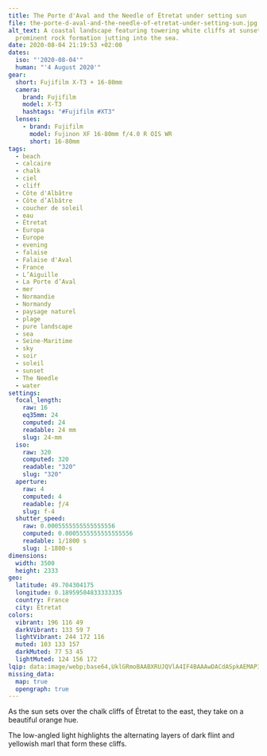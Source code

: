 ```yaml
---
title: The Porte d'Aval and the Needle of Étretat under setting sun
file: the-porte-d-aval-and-the-needle-of-etretat-under-setting-sun.jpg
alt_text: A coastal landscape featuring towering white cliffs at sunset, with a
  prominent rock formation jutting into the sea.
date: 2020-08-04 21:19:53 +02:00
dates:
  iso: "'2020-08-04'"
  human: "'4 August 2020'"
gear:
  short: Fujifilm X-T3 + 16-80mm
  camera:
    brand: Fujifilm
    model: X-T3
    hashtags: "#Fujifilm #XT3"
  lenses:
    - brand: Fujifilm
      model: Fujinon XF 16-80mm f/4.0 R OIS WR
      short: 16-80mm
tags:
  - beach
  - calcaire
  - chalk
  - ciel
  - cliff
  - Côte d'Albâtre
  - Côte d’Albâtre
  - coucher de soleil
  - eau
  - Étretat
  - Europa
  - Europe
  - evening
  - falaise
  - Falaise d'Aval
  - France
  - L’Aiguille
  - La Porte d’Aval
  - mer
  - Normandie
  - Normandy
  - paysage naturel
  - plage
  - pure landscape
  - sea
  - Seine-Maritime
  - sky
  - soir
  - soleil
  - sunset
  - The Needle
  - water
settings:
  focal_length:
    raw: 16
    eq35mm: 24
    computed: 24
    readable: 24 mm
    slug: 24-mm
  iso:
    raw: 320
    computed: 320
    readable: "320"
    slug: "320"
  aperture:
    raw: 4
    computed: 4
    readable: ƒ/4
    slug: f-4
  shutter_speed:
    raw: 0.0005555555555555556
    computed: 0.0005555555555555556
    readable: 1/1800 s
    slug: 1-1800-s
dimensions:
  width: 3500
  height: 2333
geo:
  latitude: 49.704304175
  longitude: 0.18959504833333335
  country: France
  city: Étretat
colors:
  vibrant: 196 116 49
  darkVibrant: 133 59 7
  lightVibrant: 244 172 116
  muted: 103 133 157
  darkMuted: 77 53 45
  lightMuted: 124 156 172
lqip: data:image/webp;base64,UklGRmoBAABXRUJQVlA4IF4BAAAwDACdASpkAEMAP3GiyVu0v7+lrrYK8/AuCUAYuBraL5vuzr6rj2pp9Yu/b1tNV/UKDqGLzIzcnQ5VEI1F5/hhhvU5kSinN3PxVh3TItwlONiDicEwpqx00EGpTGEFwJo0KZdEtc2cEQBgAP6AjkgWnDv2HXN9Nss7k3sVjQ6TOLk45vJqR0249He9I+N5b/EuzxBB41r90uk/wrVM70bAyTPyYSsFSikX/aTWWZDGLTe9laGKBsxrHFxSQoRJQik5AfmGm+XaVupyQHhrHYmAZ7DE7/BvZAHbjWxU4DcJbgCY98MEbue/9Y6v2fHSWA5g4HZz+Ak56/9J+zm2TAwpsZcWE7DxLRrxzmU0D5lHNwyIVs40ZbJARUijt8terv9yDbx/Sr/2KhCAlV9+Zv28gJiZDZ/8CkHkBp5bEW0UQgryfEbm9BFSL/RdxceQB5wbI+CuePBjVS9tJ9oAAA==
missing_data:
  map: true
  opengraph: true
---
```


As the sun sets over the chalk cliffs of Étretat to the east, they take on a beautiful orange hue.

The low-angled light highlights the alternating layers of dark flint and yellowish marl that form these cliffs.
